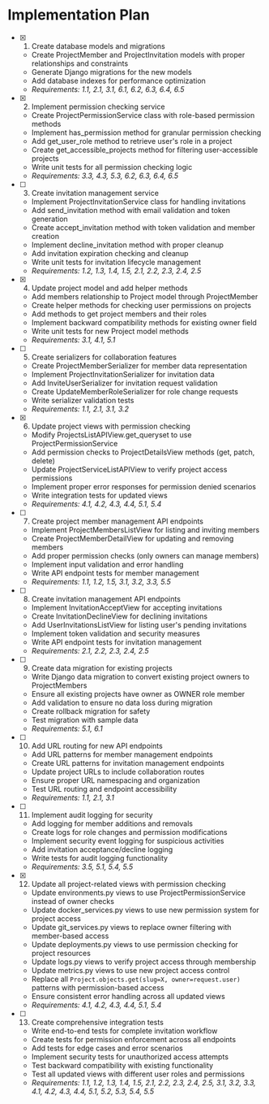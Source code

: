 # Implementation Plan

- [x] 1. Create database models and migrations
  - Create ProjectMember and ProjectInvitation models with proper relationships and constraints
  - Generate Django migrations for the new models
  - Add database indexes for performance optimization
  - _Requirements: 1.1, 2.1, 3.1, 6.1, 6.2, 6.3, 6.4, 6.5_

- [x] 2. Implement permission checking service
  - Create ProjectPermissionService class with role-based permission methods
  - Implement has_permission method for granular permission checking
  - Add get_user_role method to retrieve user's role in a project
  - Create get_accessible_projects method for filtering user-accessible projects
  - Write unit tests for all permission checking logic
  - _Requirements: 3.3, 4.3, 5.3, 6.2, 6.3, 6.4, 6.5_

- [ ] 3. Create invitation management service
  - Implement ProjectInvitationService class for handling invitations
  - Add send_invitation method with email validation and token generation
  - Create accept_invitation method with token validation and member creation
  - Implement decline_invitation method with proper cleanup
  - Add invitation expiration checking and cleanup
  - Write unit tests for invitation lifecycle management
  - _Requirements: 1.2, 1.3, 1.4, 1.5, 2.1, 2.2, 2.3, 2.4, 2.5_

- [x] 4. Update project model and add helper methods
  - Add members relationship to Project model through ProjectMember
  - Create helper methods for checking user permissions on projects
  - Add methods to get project members and their roles
  - Implement backward compatibility methods for existing owner field
  - Write unit tests for new Project model methods
  - _Requirements: 3.1, 4.1, 5.1_

- [ ] 5. Create serializers for collaboration features
  - Create ProjectMemberSerializer for member data representation
  - Implement ProjectInvitationSerializer for invitation data
  - Add InviteUserSerializer for invitation request validation
  - Create UpdateMemberRoleSerializer for role change requests
  - Write serializer validation tests
  - _Requirements: 1.1, 2.1, 3.1, 3.2_

- [x] 6. Update project views with permission checking
  - Modify ProjectsListAPIView.get_queryset to use ProjectPermissionService
  - Add permission checks to ProjectDetailsView methods (get, patch, delete)
  - Update ProjectServiceListAPIView to verify project access permissions
  - Implement proper error responses for permission denied scenarios
  - Write integration tests for updated views
  - _Requirements: 4.1, 4.2, 4.3, 4.4, 5.1, 5.4_

- [ ] 7. Create project member management API endpoints
  - Implement ProjectMembersListView for listing and inviting members
  - Create ProjectMemberDetailView for updating and removing members
  - Add proper permission checks (only owners can manage members)
  - Implement input validation and error handling
  - Write API endpoint tests for member management
  - _Requirements: 1.1, 1.2, 1.5, 3.1, 3.2, 3.3, 5.5_

- [ ] 8. Create invitation management API endpoints
  - Implement InvitationAcceptView for accepting invitations
  - Create InvitationDeclineView for declining invitations
  - Add UserInvitationsListView for listing user's pending invitations
  - Implement token validation and security measures
  - Write API endpoint tests for invitation management
  - _Requirements: 2.1, 2.2, 2.3, 2.4, 2.5_

- [ ] 9. Create data migration for existing projects
  - Write Django data migration to convert existing project owners to ProjectMembers
  - Ensure all existing projects have owner as OWNER role member
  - Add validation to ensure no data loss during migration
  - Create rollback migration for safety
  - Test migration with sample data
  - _Requirements: 5.1, 6.1_

- [ ] 10. Add URL routing for new API endpoints
  - Add URL patterns for member management endpoints
  - Create URL patterns for invitation management endpoints
  - Update project URLs to include collaboration routes
  - Ensure proper URL namespacing and organization
  - Test URL routing and endpoint accessibility
  - _Requirements: 1.1, 2.1, 3.1_

- [ ] 11. Implement audit logging for security
  - Add logging for member additions and removals
  - Create logs for role changes and permission modifications
  - Implement security event logging for suspicious activities
  - Add invitation acceptance/decline logging
  - Write tests for audit logging functionality
  - _Requirements: 3.5, 5.1, 5.4, 5.5_

- [x] 12. Update all project-related views with permission checking
  - Update environments.py views to use ProjectPermissionService instead of owner checks
  - Update docker_services.py views to use new permission system for project access
  - Update git_services.py views to replace owner filtering with member-based access
  - Update deployments.py views to use permission checking for project resources
  - Update logs.py views to verify project access through membership
  - Update metrics.py views to use new project access control
  - Replace all `Project.objects.get(slug=X, owner=request.user)` patterns with permission-based access
  - Ensure consistent error handling across all updated views
  - _Requirements: 4.1, 4.2, 4.3, 4.4, 5.1, 5.4_

- [ ] 13. Create comprehensive integration tests
  - Write end-to-end tests for complete invitation workflow
  - Create tests for permission enforcement across all endpoints
  - Add tests for edge cases and error scenarios
  - Implement security tests for unauthorized access attempts
  - Test backward compatibility with existing functionality
  - Test all updated views with different user roles and permissions
  - _Requirements: 1.1, 1.2, 1.3, 1.4, 1.5, 2.1, 2.2, 2.3, 2.4, 2.5, 3.1, 3.2, 3.3, 4.1, 4.2, 4.3, 4.4, 5.1, 5.2, 5.3, 5.4, 5.5_